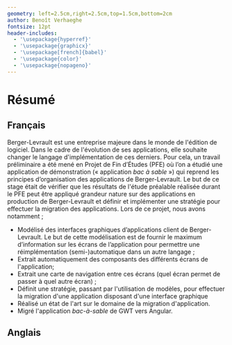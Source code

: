 ```yaml
---
geometry: left=2.5cm,right=2.5cm,top=1.5cm,bottom=2cm
author: Benoît Verhaeghe
fontsize: 12pt
header-includes:
  - '\usepackage{hyperref}'
  - '\usepackage{graphicx}'
  - '\usepackage[french]{babel}'
  - '\usepackage{color}'
  - '\usepackage{nopageno}'
---
```


# Résumé

## Français

Berger-Levrault est une entreprise majeure dans le monde de l'édition de logiciel.
Dans le cadre de l'évolution de ses applications, elle souhaite changer le langage d'implémentation de ces derniers.
Pour cela, un travail préliminaire a été mené en Projet de Fin d’Études (PFE) où l’on a étudié une application de démonstration (« application _bac à sable_ ») qui reprend les principes d’organisation des applications de Berger-Levrault.
Le but de ce stage était de vérifier que les résultats de l'étude préalable réalisée durant le PFE peut être appliqué grandeur nature sur des applications en production de Berger-Levrault et définir et implémenter une stratégie pour effectuer la migration des applications.
Lors de ce projet, nous avons notamment ;

- Modélisé des interfaces graphiques d’applications client de Berger-Levrault. Le but de cette modélisation est de fournir le maximum d’information sur les écrans de l’application pour permettre une réimplémentation (semi-)automatique dans un autre langage ;
- Extrait automatiquement des composants des différents écrans de l'application;
- Extrait une carte de navigation entre ces écrans (quel écran permet de passer à quel autre écran) ;
- Définit une stratégie, passant par l'utilisation de modèles, pour effectuer la migration d'une application disposant d'une interface graphique
- Réalisé un état de l'art sur le domaine de la migration d'application.
- Migré l'application _bac-à-sable_ de GWT vers Angular.

## Anglais
